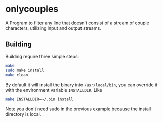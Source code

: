 onlycouples
============

A Program to filter any line that doesn't consist of a stream of couple characters, utilizing input and output streams.

Building
---------

Building require three simple steps:

```bash
make
sudo make install
make clean
```

By default it will install the binary into `/usr/local/bin`, you can override it with the environment variable `INSTALLDIR`.
Like
```bash
make INSTALLDIR=~/.bin install
```
Note you don't need sudo in the previous example because the install directory is local.
